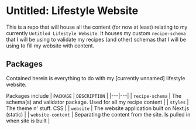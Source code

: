 # Untitled: Lifestyle Website
This is a repo that will house all the content (for now at least) relating to my currently `Untitled Lifestyle Website`. It houses my custom `recipe-schema` that I will be using to validate my recipes (and other) schemas that I will be using to fill my website with content.

## Packages
Contained herein is everything to do with my [currently unnamed] lifestyle website.

Packages include
| `PACKAGE` | `DESCRIPTION` |
|---|---|
| `recipe-schema`  | The schema(s) and validator package. Used for all my recipe content |
| `styles`  | The theme n' stuff. CSS |
| `website`  | The website application built on Next.js (static) |
| `website-content`  | Separating the content from the site. Is pulled in when site is built |
